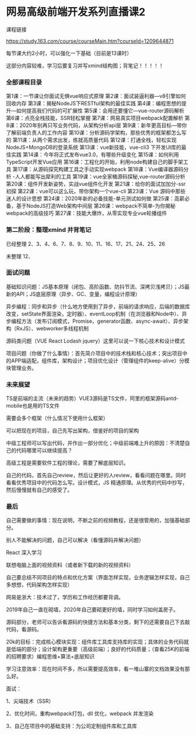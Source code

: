 # 网易高级前端开发系列直播课2

课程链接

https://study.163.com/course/courseMain.htm?courseId=1209644871

每节课大约2小时，可以强化一下基础（目前是13课时）

这部分内容较难，学习后要复习并写xmind结构图；背笔记！！！！！

### 全部课程目录

 第1课：一节课让你面试无惧vue响应式原理
 第2课：面试装逼利器—v8引擎如何回收内存
 第3课：揭秘NodeJS下RESTful架构的最佳实践
 第4课：编程思想的提升—如何提高我们代码的可扩展性
 第5课：会用还要懂它—vue-router源码解析
 第6课：点亮全栈技能，SSR轻松掌握
 第7课：网易真实项目webpack配置解析
 第8课：2020年别再只写业务代码，从架构分析api层
 第9课：新年更高目标—带你了解前端负责人的工作内容
 第10课：分析源码学架构，那些优秀的框架都怎么写的
 第11课：从两个需求出发，练就高质量代码
 第12课：打通全栈，轻松实现NodeJS+MongoDB的登录系统
 第13课：vue新技能，vue-cli3 下开发UI库的最佳实践
 第14课：今年将正式发布vue3.0，有哪些升级变化
 第15课：如何利用TypeScript开发Vue应用
 第16课：工程化的开始，利用node构建自己的脚手架工具
 第17课：从源码探究构建工具之手动实现webpack
 第18课：Vue编译器源码分析 -人人都能写出犀利的工具
 第19课：vue全家桶源码探秘,vue-router源码分析
 第20课：组件开发新姿势，实战vue组件化开发
 第21课：给你的面试加加分-ssr初探
 第22课：vue可以这么玩，带你架构一个vue-cli
 第23课：Vue 源码中那些迷人的设计思想
 第24课：2020年新的必备技能-单元测试如何做
 第25课：高薪必备，基于NodeJS打造Web架构中间层
 第26课：webpack不简单-为你揭秘webpack的高级技巧
 第27课：技能大爆炸，从零实现专业vue轮播组件

### 第二阶段：整理xmind 并背笔记

已经整理 2、3、4、6、7、8、9、10、11、16、17、21、24、25、26

未整理 12、

### 面试问题

基础知识问题：JS基本原理（闭包、高阶函数、防抖节流、深拷贝浅拷贝）；JS最新的API；JS底层原理（异步、GC、变量，编程设计原理）

异步编程：同步和异步（什么地方使用到了异步，前端的请求响应，后端的数据库改变，setState界面渲染，定时器）、eventLoop机制（在浏览器和Node中）、异步编程方法（发布订阅模式，Promise，generator函数、async-await）、异步架构（RxJS）、webworker多线程机制

源码类问题（VUE React Lodash jquery）这里可以说一下核心技术和设计模式

项目问题（你做了什么事情）：首先简介项目中的技术栈和核心技术；突出项目中的APP端适配，组件库，架构设计；项目优化设计（管理组件的keep-alive）分模块管理业务。

### 未来展望

TS是前端的主流（未来的趋势）VUE3源码是TS文件，阿里的框架源码antd-mobile也是用的TS文件

需要会多个框架（什么情况下使用什么框架）

可以把现在的项目，自己先写出架构，借鉴好的项目的架构 

中级工程师可以写出代码，并作出一部分优化；中级前端难上升的原因：不清楚自己的代码哪里可以继续提高？

高级工程是需要软件工程的理论，需要了解底层知识。

自己的代码，首先自己review，然后让更好的人review，看看问题在哪里。同时看看优秀项目中的代码怎么写。设计模式，JS 精通原理。从优秀的代码中抄写，然后慢慢就有自己的感受了。

### 最后

自己需要做的事情：现在说明，不断之前的视频教程，还是很管用的，加强基础部分。

别人不能解决的问题，自己可以解决（看懂源码并解决问题）

React 深入学习

联想电脑上面的视频资料（或者新下载的新的视频资料）

自己要总结不同项目的特点和优化方案（界面怎样实现，业务逻辑怎样实现，自己多想想，代码架构怎样实现）

网易是浙大：技术过了，学历和工作经历都要背调。

2019年自己一直在砌墙，2020年自己要砌更好的墙，同时学习如何盖房子。

源码部分，老师可以告诉看源码的快捷方法和基本分类，剩下的还需要自己下去敲代码，看源码。

20k的目标：完成核心模块实现：组件库工具库支持库的实现；具体的业务代码就是低端的部分；设计架构更重要（高级前端）；良好的代码质量；（查看25K的前端的招聘要求）编程思维+算法+底层知识

学习注意效率：现在时间不多，所以需要提高效率，看一堆山寨的文档效果没有那么好。

面试：

1、尖端技术（SSR）

2、优化时间，重构webpack打包，dll 优化，webpack 并发渲染

3、自己在项目中的基础支持：为公司定制组件库和工具库
